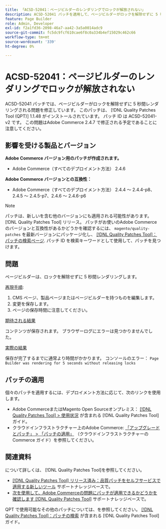 ```yaml
---
title: 「ACSD-52041：ページビルダーのレンダリングでロックが解放されない」
description: ACSD-52041 パッチを適用して、ページビルダーがロックを解除せずに 5 秒間レンダリングされるAdobe Commerceの問題を修正してください。
feature: Page Builder
role: Admin, Developer
exl-id: f2a1fd36-2098-46a7-aa42-3a5a0014adc9
source-git-commit: fc5dc9fcf610cae6f8c0a334b4ef15029c462c66
workflow-type: tm+mt
source-wordcount: '339'
ht-degree: 0%

---
```


# ACSD-52041：ページビルダーのレンダリングでロックが解放されない

ACSD-52041 パッチでは、ページビルダーがロックを解除せずに 5 秒間レンダリングされる問題を修正しています。 このパッチは、 [!DNL Quality Patches Tool (QPT)] 1.1.48 がインストールされています。 パッチ ID は ACSD-52041-v2 です。 この問題はAdobe Commerce 2.4.7 で修正される予定であることに注意してください。

## 影響を受ける製品とバージョン

**Adobe Commerce バージョン用のパッチが作成されます。**

* Adobe Commerce（すべてのデプロイメント方法） 2.4.6

**Adobe Commerce バージョンとの互換性：**

* Adobe Commerce（すべてのデプロイメント方法） 2.4.4 ～ 2.4.4-p8、2.4.5 ～ 2.4.5-p7、2.4.6 ～ 2.4.6-p6

>[!NOTE]
>
>パッチは、新しいを含む他のバージョンにも適用される可能性があります。 [!DNL Quality Patches Tool] リリース。 パッチがお使いのAdobe Commerceのバージョンと互換性があるかどうかを確認するには、 `magento/quality-patches` を最新バージョンにパッケージ化し、 [[!DNL Quality Patches Tool]：パッチの検索ページ](https://experienceleague.adobe.com/tools/commerce-quality-patches/index.html). パッチ ID を検索キーワードとして使用して、パッチを見つけます。

## 問題

ページビルダーは、ロックを解除せずに 5 秒間レンダリングします。

<u>再現手順</u>:

1. CMS ページ、製品ページまたはページビルダーを持つものを編集します。
1. 変更を保存します。
1. ページの保存時間に注意してください。

<u>期待される結果</u>

コンテンツが保存されます。 ブラウザーログにエラーは見つかりませんでした。

<u>実際の結果</u>

保存が完了するまでに通常より時間がかかります。
コンソールのエラー： ``Page Builder was rendering for 5 seconds without releasing locks``

## パッチの適用

個々のパッチを適用するには、デプロイメント方法に応じて、次のリンクを使用します。

* Adobe CommerceまたはMagento Open Sourceオンプレミス： [[!DNL Quality Patches Tool] > 使用状況](<https://experienceleague.adobe.com/docs/commerce-operations/tools/quality-patches-tool/usage.html>) が含まれる [!DNL Quality Patches Tool] ガイド。
* クラウドインフラストラクチャー上のAdobe Commerce: [「アップグレードとパッチ」 > 「パッチの適用」](https://experienceleague.adobe.com/docs/commerce-cloud-service/user-guide/develop/upgrade/apply-patches.html) （クラウドインフラストラクチャーのCommerce ガイド）を参照してください。

## 関連資料

について詳しくは、 [!DNL Quality Patches Tool]を参照してください。

* [[!DNL Quality Patches Tool] リリース済み：品質パッチをセルフサービスで適用する新しいツール](/help/announcements/adobe-commerce-announcements/magento-quality-patches-released-new-tool-to-self-serve-quality-patches.md) サポートナレッジベースで。
* [次を使用して、Adobe Commerceの問題にパッチが適用できるかどうかを確認します [!DNL Quality Patches Tool]](/help/support-tools/patches-available-in-qpt-tool/check-patch-for-magento-issue-with-magento-quality-patches.md) サポートナレッジベースで。

QPT で使用可能なその他のパッチについては、を参照してください。 [[!DNL Quality Patches Tool]：パッチの検索](<https://experienceleague.adobe.com/tools/commerce-quality-patches/index.html>) が含まれる [!DNL Quality Patches Tool] ガイド。
